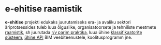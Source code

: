 # e-ehitise raamistik
**e-ehitise** projekti edukaks juurutamiseks era- ja avaliku sektori äriprotsessides tuleb luua õiguslike, organisatoorsete ja tehniliste meetmete <a href="https://github.com/e-ehitis/raamistik/issues">raamistik</a>, sh juurutada <a href="http://www.buildingsmart.org/standards/technical-vision/open-standards-101/">r/v parim praktika</a>, luua ühine <a href="https://github.com/e-ehitis/raamistik/labels/klassifikaator">klassifikaatorite süsteem</a>, <a href="https://github.com/e-ehitis/raamistik/labels/API">ühine API</a> BIM veebiteenustele, koolitusprogramm jne.
